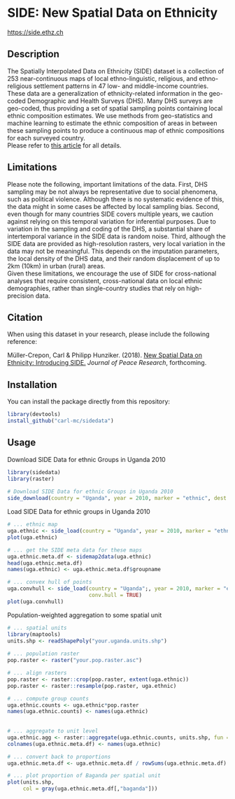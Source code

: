 # SIDE: New Spatial Data on Ethnicity

https://side.ethz.ch

Description
------------
The Spatially Interpolated Data on Ethnicity (SIDE) dataset is a collection of 253 near-continuous maps of local ethno-linguistic, religious, and ethno-religious settlement patterns in 47 low- and middle-income countries. These data are a generalization of ethnicity-related information in the geo-coded Demographic and Health Surveys (DHS). Many DHS surveys are geo-coded, thus providing a set of spatial sampling points containing local ethnic composition estimates. We use methods from geo-statistics and machine learning to estimate the ethnic composition of areas in between these sampling points to produce a continuous map of ethnic compositions for each surveyed country. 
  <br>
 Please refer to <a href="https://icr.ethz.ch/publications/spatial-data-on-ethnicity/" target="_blank">this article</a> for all details.
  
Limitations
------------
 Please note the following, important limitations of the data. First, DHS sampling may be not always be representative due to social phenomena, such as political violence. Although there is no systematic evidence of this, the data might in some cases be affected by local sampling bias.
Second, even though for many countries SIDE covers multiple years, we caution against relying on this temporal variation for inferential purposes. Due to variation in the sampling and coding of the DHS, a substantial share of intertemporal variance in the SIDE data is random noise.
Third, although the SIDE data are provided as high-resolution rasters, very local variation in the data may not be meaningful. This depends on the imputation parameters, the local density of the DHS data, and their random displacement of up to 2km (10km) in urban (rural) areas.
  <br>
 Given these limitations, we encourage the use of SIDE for cross-national analyses that require consistent, cross-national data on local ethnic demographies, rather than single-country studies that rely on high-precision data.
  
Citation
------------
When using this dataset in your research, please include the following reference:

Müller-Crepon, Carl & Philipp Hunziker. (2018). <a href="https://icr.ethz.ch/publications/spatial-data-on-ethnicity/" target="_blank">New Spatial Data on Ethnicity: Introducing SIDE.</a> <i>Journal of Peace Research</i>, forthcoming.

Installation
------------

You can install the package directly from this repository:

``` r
library(devtools)
install_github("carl-mc/sidedata")
```

Usage
------------

Download SIDE Data for ethnic Groups in Uganda 2010
``` r
library(sidedata)
library(raster)
  
# Download SIDE Data for ethnic Groups in Uganda 2010
side_download(country = "Uganda", year = 2010, marker = "ethnic", dest.dir = getwd())
```

Load SIDE Data for ethnic groups in Uganda 2010
``` r
# ... ethnic map
uga.ethnic <- side_load(country = "Uganda", year = 2010, marker = "ethnic", source.dir = getwd())
plot(uga.ethnic)

# ... get the SIDE meta data for these maps
uga.ethnic.meta.df <- sidemap2data(uga.ethnic)
head(uga.ethnic.meta.df)
names(uga.ethnic) <- uga.ethnic.meta.df$groupname

# ... convex hull of points
uga.convhull <- side_load(country = "Uganda";, year = 2010, marker = "ethnic";, source.dir = "~/Data/side_v1",
                          conv.hull = TRUE)
plot(uga.convhull)
```

Population-weighted aggregation to some spatial unit
```r
# ... spatial units
library(maptools)
units.shp <- readShapePoly("your.uganda.units.shp")
  
# ... population raster
pop.raster <- raster("your.pop.raster.asc")

# ... align rasters
pop.raster <- raster::crop(pop.raster, extent(uga.ethnic))
pop.raster <- raster::resample(pop.raster, uga.ethnic)

# ... compute group counts
uga.ethnic.counts <- uga.ethnic*pop.raster
names(uga.ethnic.counts) <- names(uga.ethnic)
  
  
# ... aggregate to unit level
uga.ethnic.agg <- raster::aggregate(uga.ethnic.counts, units.shp, fun = sum)
colnames(uga.ethnic.meta.df) <- names(uga.ethnic)

# ... convert back to proportions
uga.ethnic.meta.df <- uga.ethnic.meta.df / rowSums(uga.ethnic.meta.df)

# ... plot proportion of Baganda per spatial unit
plot(units.shp, 
     col = gray(uga.ethnic.meta.df[,"baganda"]))
```
